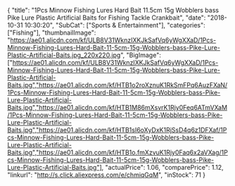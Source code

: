{
	"title": "1Pcs Minnow Fishing Lures Hard Bait 11.5cm 15g Wobblers bass Pike Lure Plastic Artificial Baits for Fishing Tackle Crankbait",
	"date": "2018-10-31 10:30:20",
	"SubCat": ["Sports & Entertainment"],
	"categories": ["Fishing"],
	"thumbnailImage": "https://ae01.alicdn.com/kf/ULB8V31WknzIXKJkSafVq6yWgXXaD/1Pcs-Minnow-Fishing-Lures-Hard-Bait-11-5cm-15g-Wobblers-bass-Pike-Lure-Plastic-Artificial-Baits.jpg_220x220.jpg",
	"BigImage": ["https://ae01.alicdn.com/kf/ULB8V31WknzIXKJkSafVq6yWgXXaD/1Pcs-Minnow-Fishing-Lures-Hard-Bait-11-5cm-15g-Wobblers-bass-Pike-Lure-Plastic-Artificial-Baits.jpg","https://ae01.alicdn.com/kf/HTB1o2roXznuK1RkSmFPq6AuzFXaN/1Pcs-Minnow-Fishing-Lures-Hard-Bait-11-5cm-15g-Wobblers-bass-Pike-Lure-Plastic-Artificial-Baits.jpg","https://ae01.alicdn.com/kf/HTB1M86mXsvrK1Rjy0Feq6ATmVXaM/1Pcs-Minnow-Fishing-Lures-Hard-Bait-11-5cm-15g-Wobblers-bass-Pike-Lure-Plastic-Artificial-Baits.jpg","https://ae01.alicdn.com/kf/HTB1sI6oXyDxK1RjSsD4q6z1DFXaf/1Pcs-Minnow-Fishing-Lures-Hard-Bait-11-5cm-15g-Wobblers-bass-Pike-Lure-Plastic-Artificial-Baits.jpg","https://ae01.alicdn.com/kf/HTB1o.fmXzvuK1Rjy0Faq6x2aVXag/1Pcs-Minnow-Fishing-Lures-Hard-Bait-11-5cm-15g-Wobblers-bass-Pike-Lure-Plastic-Artificial-Baits.jpg"],
	"actualPrice": 1.06,
	"comparePrice": 1.12,
	"linkurl": "http://s.click.aliexpress.com/e/chmiqGqM",
	"inStock": 71
}
